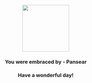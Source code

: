 <p align="center">
    <img src="https://raw.githubusercontent.com/PokeAPI/sprites/master/sprites/pokemon/513.png" width="150" height="150">
</p>
<h3 align="center">You were embraced by - <b>Pansear</b></h3>
<h3 align="center">Have a wonderful day!</h3>

